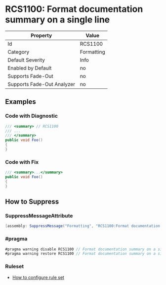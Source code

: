 # RCS1100: Format documentation summary on a single line

Property | Value
--- | ---
Id|RCS1100
Category|Formatting
Default Severity|Info
Enabled by Default|no
Supports Fade\-Out|no
Supports Fade\-Out Analyzer|no

## Examples

### Code with Diagnostic

```csharp
/// <summary> // RCS1100
/// ...
/// </summary>
public void Foo()
{
}
```

### Code with Fix

```csharp
/// <summary>...</summary>
public void Foo()
{
}
```

## How to Suppress

### SuppressMessageAttribute

```csharp
[assembly: SuppressMessage("Formatting", "RCS1100:Format documentation summary on a single line.", Justification = "<Pending>")]
```

### \#pragma

```csharp
#pragma warning disable RCS1100 // Format documentation summary on a single line.
#pragma warning restore RCS1100 // Format documentation summary on a single line.
```

### Ruleset

* [How to configure rule set](../HowToConfigureAnalyzers.md)
